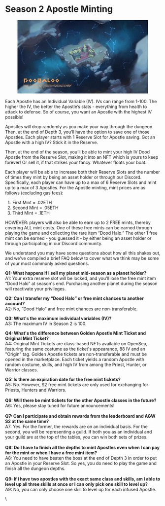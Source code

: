 # Season 2 Apostle Minting

<figure><img src="../../../../.gitbook/assets/image (22).png" alt=""><figcaption></figcaption></figure>

Each Apostle has an Individual Variable (IV). IVs can range from 1-100. The higher the IV, the better the Apostle’s stats - everything from health to attack to defense. So of course, you want an Apostle with the highest IV possible!&#x20;

Apostles will drop randomly as you make your way through the dungeon. Then, at the end of Depth 3, you’ll have the option to save one of those Apostles. Each player starts with 1 Reserve Slot for Apostle saving. Got an Apostle with a high IV? Stick it in the Reserve.&#x20;

Then, at the end of the season, you’ll be able to mint your high IV Dood Apostle from the Reserve Slot, making it into an NFT which is yours to keep forever! Or sell it, if that strikes your fancy. Whatever floats your boat.&#x20;

Each player will be able to increase both their Reserve Slots and the number of times they mint by being an asset holder or through our Discord. Specifically, each player can have up to a max of 6 Reserve Slots and mint up to a max of 3 Apostles. For the Apostle minting, mint prices are as follows (excluding gas fees):

1. First Mint = .02ETH
2. Second Mint = .05ETH
3. Third Mint = .1ETH

HOWEVER: players will also be able to earn up to 2 FREE mints, thereby covering ALL mint costs. One of these free mints can be earned through playing the game and collecting the rare item “Dood Halo.” The other 1 free mint can be earned - you guessed it - by either being an asset holder or through participating in our Discord community.&#x20;

We understand you may have some questions about how all this shakes out, and we’ve compiled a brief FAQ below to cover what we think may be some of your most commonly asked questions.

**Q1: What happens if I sell my planet mid-season as a planet holder?**\
A1: Your extra reserve slot will be locked, and you'll lose the free mint item “Dood Halo” at season's end. Purchasing another planet during the season will reactivate your privileges.

**Q2: Can I transfer my “Dood Halo” or free mint chances to another account?**\
A2: No, “Dood Halo”  and free mint chances are non-transferable.

**Q3: What's the maximum individual variables (IV)?**\
A3: The maximum IV in Season 2 is 100.

**Q4: What's the difference between Golden Apostle Mint Ticket and Original Mint Ticket?**\
A4: Original Mint Tickets are class-based NFTs available on OpenSea, featuring the same costume as the ticket's appearance, 88 IV and an "Origin" tag. Golden Apostle tickets are non-transferable and must be opened in the marketplace. Each ticket yields a random Apostle with random costume, skills, and high IV from among the Priest, Hunter, or Warrior classes.

**Q5: Is there an expiration date for the free mint tickets?**\
A5: No. However, S2 free mint tickets are only used for exchanging for Priests, Hunters and Warriors.\
\
**Q6: Will there be mint tickets for the other Apostle classes in the future?**\
A6: Yes, please stay tuned for future announcements!\
\
**Q7: Can I participate and obtain rewards from the leaderboard and AGW S2 at the same time?**\
A7: Yes. For the former, the rewards are on an individual basis. For the second, you will be representing a guild. If both you as an individual and your guild are at the top of the tables, you can win both sets of prizes.\
\
**Q8: Do I have to finish all the depths to mint Apostles even when I can pay for the mint or when I have a free mint item?**\
A8: You need to have beaten the boss at the end of Depth 3 in order to put an Apostle in your Reserve Slot. So yes, you do need to play the game and finish all the dungeon depths.\
\
**Q9: If I have two apostles with the exact same class and skills, am I able to level up all three skills at once or I can only pick one skill to level up?**\
A9: No, you can only choose one skill to level up for each infused Apostle.

\

